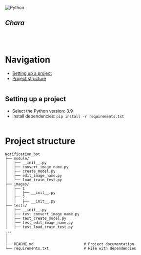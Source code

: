 ![Python](https://img.shields.io/badge/-Python-05122A?style=flat&logo=python)&nbsp;

## *Chara*
<br /> <br />


# Navigation
 - [Setting up a project](#setting_up_a_project)
 - [Project structure](#project_structure)
<br /> <br />


<a name="setting_up_a_project"></a> 
## Setting up a project
 - Select the Python version: 3.9
 - Install dependencies:  `pip install -r requirements.txt`
<br /> <br />


<a name="project_structure"></a> 
# Project structure
    Notification_bot
    ├── module/
    │   ├── __init__.py
    │   ├── convert_image_name.py
    │   ├── create_model.py
    │   ├── edit_image_name.py
    │   └── load_train_test.py
    ├── images/
    │   ├── 1
    │   │   ├── __init__.py
    │   ├── 2
    │   │   ├── __init__.py
    ├── tests/
    │   ├── __init__.py
    │   ├── test_convert_image_name.py
    │   ├── test_create_model.py
    │   ├── test_edit_image_name.py
    │   ├── test_load_train_test.py
    ...
    │
    │
    ├── README.md                       # Project documentation
    └── requirements.txt                # File with dependencies
<br /> <br />
